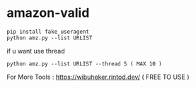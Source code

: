 # amazon-valid
```
pip install fake_useragent
python amz.py --list URLIST
```

if u want use thread
```
python amz.py --list URLIST --thread 5 ( MAX 10 )
```
For More Tools : https://wibuheker.rintod.dev/ ( FREE TO USE )
